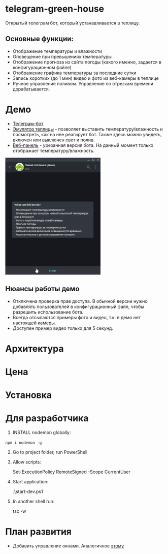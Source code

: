 # telegram-green-house

Открытый телеграм бот, который устанавливается в теплицу. 

## Основные функции:

* Отображение температуры и влажности
* Оповещение при превышениях температуры
* Отображение прогноза из сайта погоды (какого именно, задается в конфигурационном файле)
* Отображение графика температуры за последние сутки
* Запись коротких (до 1 мин) видео и фото из веб-камеры в теплице
* Ручное управление поливом. Управление по отрезкам времени дорабатывается.

# Демо

* [Телеграм-бот](https://t.me/demo_green_house_bot)
* [Эмулятор теплицы](http://demo.green.octopan.net:8081/) - позволяет выставить температуру/влажность и посмотреть, как на нее реагирует бот. Также здесь можно увидеть, включен или выключен свет и полив.
* [Веб-панель](http://demo.green.octopan.net:8080/) - урезанная версия бота. На данный момент только отображает температуру/влажность.

![Демо анимация](Docs/images/demo-start.gif)

## Нюансы работы демо

* Отключена проверка прав доступа. В обычной версии нужно добавлять пользователей в конфигурационный файл, чтобы разрешить использование бота.
* Всегда отсылаются примеры фото и видео, т.к. в демо нет настоящей камеры.
* Доступен пример видео только для 5 секунд.

# Архитектура

# Цена

# Установка

# Для разработчика

1. INSTALL nodemon globally:

`npm i nodemon -g`

2. Go to project folder, run PowerShell

3. Allow scripts: 
    
    Set-ExecutionPolicy RemoteSigned -Scope CurrentUser

4. Start application:

    .\start-dev.ps1

5. In another shell run:

    tsc -w

# План развития

* Добавить управление окнами. Аналогичное [этому](https://www.youtube.com/watch?v=vCNMl9ZpBRg)